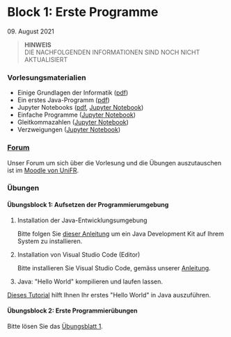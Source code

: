 # Block 1: Erste Programme

 09\. August 2021

 > **HINWEIS**<br>
 > DIE NACHFOLGENDEN INFORMATIONEN SIND NOCH NICHT AKTUALISIERT

### Vorlesungsmaterialien

* Einige Grundlagen der Informatik ([pdf](Informatik-Grundlagen.pdf))
* Ein erstes Java-Programm ([pdf](Erstes-Programm.pdf))
* Jupyter Notebooks ([pdf](Jupyter-Notebooks.pdf), [Jupyter Notebook](https://nbviewer.jupyter.org/github/unibas-marcelluethi/gyminf-programmieren/blob/master/notebooks/JupyterEinfuehrung.ipynb))
* Einfache Programme ([Jupyter Notebook](https://nbviewer.jupyter.org/github/unibas-marcelluethi/gyminf-programmieren/blob/master/notebooks/EinfacheProgramme.ipynb))
* Gleitkommazahlen ([Jupyter Notebook](https://nbviewer.jupyter.org/github/unibas-marcelluethi/gyminf-programmieren/blob/master/notebooks/Gleitkommazahlen.ipynb))
* Verzweigungen ([Jupyter Notebook](https://nbviewer.jupyter.org/github/unibas-marcelluethi/gyminf-programmieren/blob/master/notebooks/Verzweigungen.ipynb))

### [Forum](https://moodle.unifr.ch/mod/forum/view.php?id=673384)

Unser Forum um sich über die Vorlesung und die Übungen auszutauschen ist im [Moodle von UniFR](https://moodle.unifr.ch/mod/forum/view.php?id=673384).

### Übungen

#### Übungsblock 1: Aufsetzen der Programmierumgebung

1. Installation der Java-Entwicklungsumgebung

    Bitte folgen Sie [dieser Anleitung](installation-java.md) um ein Java Development Kit auf Ihrem System zu installieren.

2. Installation von Visual Studio Code (Editor)

    Bitte installieren Sie Visual Studio Code, gemäss unserer [Anleitung](installation-vscode.md).

3. Java: "Hello World" kompilieren und laufen lassen.

[Dieses Tutorial](helloworld.md) hilft Ihnen Ihr erstes "Hello World" in Java auszuführen.


#### Übungsblock 2: Erste Programmierübungen

Bitte lösen Sie das [Übungsblatt 1](uebungen1.md).